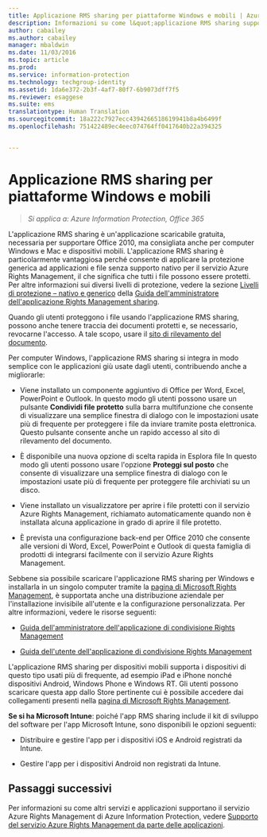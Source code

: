 ```yaml
---
title: Applicazione RMS sharing per piattaforme Windows e mobili | Azure Information Protection
description: Informazioni su come l&quot;applicazione RMS sharing supporta Azure RMS come applicazione scaricabile gratuita, necessaria per supportare Office 2010, ma consigliata anche per computer Windows e Mac e dispositivi mobili.
author: cabailey
ms.author: cabailey
manager: mbaldwin
ms.date: 11/03/2016
ms.topic: article
ms.prod: 
ms.service: information-protection
ms.technology: techgroup-identity
ms.assetid: 1da6e372-2b3f-4af7-80f7-6b9073dff7f5
ms.reviewer: esaggese
ms.suite: ems
translationtype: Human Translation
ms.sourcegitcommit: 18a222c7927ecc4394266518619941b8a4b6499f
ms.openlocfilehash: 751422489ec4eec074764ff0417640b22a394325


---
```



# <a name="rms-sharing-application-for-windows-and-mobile-platforms"></a>Applicazione RMS sharing per piattaforme Windows e mobili

>*Si applica a: Azure Information Protection, Office 365*

L'applicazione RMS sharing è un'applicazione scaricabile gratuita, necessaria per supportare Office 2010, ma consigliata anche per computer Windows e Mac e dispositivi mobili. L'applicazione RMS sharing è particolarmente vantaggiosa perché consente di applicare la protezione generica ad applicazioni e file senza supporto nativo per il servizio Azure Rights Management, il che significa che tutti i file possono essere protetti. Per altre informazioni sui diversi livelli di protezione, vedere la sezione [Livelli di protezione – nativo e generico](../rms-client/sharing-app-admin-guide-technical.md#levels-of-protection--native-and-generic) della [Guida dell'amministratore dell'applicazione Rights Management sharing](../rms-client/sharing-app-admin-guide.md).

Quando gli utenti proteggono i file usando l'applicazione RMS sharing, possono anche tenere traccia dei documenti protetti e, se necessario, revocarne l'accesso. A tale scopo, usare il [sito di rilevamento del documento](http://go.microsoft.com/fwlink/?LinkId=529562).

Per computer Windows, l'applicazione RMS sharing si integra in modo semplice con le applicazioni giù usate dagli utenti, contribuendo anche a migliorarle:

-   Viene installato un componente aggiuntivo di Office per Word, Excel, PowerPoint e Outlook. In questo modo gli utenti possono usare un pulsante **Condividi file protetto** sulla barra multifunzione che consente di visualizzare una semplice finestra di dialogo con le impostazioni usate più di frequente per proteggere i file da inviare tramite posta elettronica. Questo pulsante consente anche un rapido accesso al sito di rilevamento del documento.

-   È disponibile una nuova opzione di scelta rapida in Esplora file In questo modo gli utenti possono usare l'opzione **Proteggi sul posto** che consente di visualizzare una semplice finestra di dialogo con le impostazioni usate più di frequente per proteggere file archiviati su un disco.

-   Viene installato un visualizzatore per aprire i file protetti con il servizio Azure Rights Management, richiamato automaticamente quando non è installata alcuna applicazione in grado di aprire il file protetto.

-   È prevista una configurazione back-end per Office 2010 che consente alle versioni di Word, Excel, PowerPoint e Outlook di questa famiglia di prodotti di integrarsi facilmente con il servizio Azure Rights Management.

Sebbene sia possibile scaricare l'applicazione RMS sharing per Windows e installarla in un singolo computer tramite la [pagina di Microsoft Rights Management](http://go.microsoft.com/fwlink/?LinkId=303970), è supportata anche una distribuzione aziendale per l'installazione invisibile all'utente e la configurazione personalizzata. Per altre informazioni, vedere le risorse seguenti:

-   [Guida dell'amministratore dell'applicazione di condivisione Rights Management](../rms-client/sharing-app-admin-guide.md)

-   [Guida dell'utente dell'applicazione di condivisione Rights Management](../rms-client/sharing-app-user-guide.md)

L'applicazione RMS sharing per dispositivi mobili supporta i dispositivi di questo tipo usati più di frequente, ad esempio iPad e iPhone nonché dispositivi Android, Windows Phone e Windows RT. Gli utenti possono scaricare questa app dallo Store pertinente cui è possibile accedere dai collegamenti presenti nella [pagina di Microsoft Rights Management](http://go.microsoft.com/fwlink/?LinkId=303970).

**Se si ha Microsoft Intune**: poiché l'app RMS sharing include il kit di sviluppo del software per l'app Microsoft Intune, sono disponibili le opzioni seguenti:

-   Distribuire e gestire l'app per i dispositivi iOS e Android registrati da Intune.

-   Gestire l'app per i dispositivi Android non registrati da Intune.


## <a name="next-steps"></a>Passaggi successivi
Per informazioni su come altri servizi e applicazioni supportano il servizio Azure Rights Management di Azure Information Protection, vedere [Supporto del servizio Azure Rights Management da parte delle applicazioni](applications-support.md).




<!--HONumber=Nov16_HO1-->


